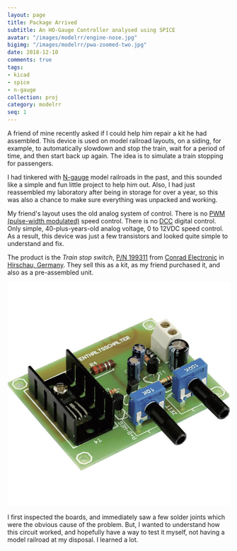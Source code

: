 ```yaml
---
layout: page
title: Package Arrived
subtitle: An HO-Gauge Controller analysed using SPICE
avatar: "/images/modelrr/engine-nose.jpg"
bigimg: "/images/modelrr/pwa-zoomed-two.jpg"
date: 2018-12-10
comments: true
tags:
- kicad
- spice
- n-gauge
collection: proj
category: modelrr
seq: 1
---
```


A friend of mine recently asked if I could help him repair a kit
he had assembled.  This device is used on model railroad layouts, on a 
siding, for example, to automatically slowdown and stop the train, wait
for a period of time, and then start back up again.  The idea is to 
simulate a train stopping for passengers.

I had tinkered with [N-gauge](https://en.wikipedia.org/wiki/N_scale)
model railroads in the past, and this sounded like a simple and fun little
project to help him out.  Also, I had just reassembled my laboratory after
being in storage for over a year, so this was also a chance to make sure
everything was unpacked and working.

My friend's layout uses the old analog system of control.
There is no 
[PWM (pulse-width modulated)](http://www.sumidacrossing.org/LayoutControl/DCC/DCCMotorControl/PWM/)
speed control.
There is no [DCC](https://en.wikipedia.org/wiki/Digital_Command_Control)
digital control. Only simple, 40-plus-years-old analog voltage, 0 to
12VDC speed control.  As a result, this device was just a few transistors and
looked quite simple to understand and fix.

The product is the _Train stop switch_, 
[P/N 199311](https://www.conrad.com/ce/en/product/199311/Train-stop-switch-Assembly-kit)
from [Conrad Electronic](https://en.wikipedia.org/wiki/Conrad_Electronic)
in [Hirschau, Germany](https://en.wikipedia.org/wiki/Hirschau).
They sell this as a kit, as my friend purchased it, and also as a 
pre-assembled unit. 

![Conrad P/N 199311](/images/modelrr/conrad-199311.jpg)

I first inspected the boards, and immediately saw a few solder joints which
were the obvious cause of the problem.  But, I wanted to understand how this
circuit worked, and hopefully have a way to test it myself, not having a
model railroad at my disposal. I learned a lot.

